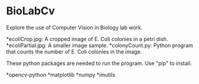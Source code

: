 # BioLabCv
Explore the use of Computer Vision in Biology lab work.

*ecoliCrop.jpg: A cropped image of E. Coli colonies in a petri dish.
*ecoliPartial.jpg: A smaller image sample.
*colonyCount.py: Python program that counts the number of E. Coli colonies in the image.

These python packages are needed to run the program. Use "pip" to install.

*opencv-python
*matplotlib
*numpy
*imutils

